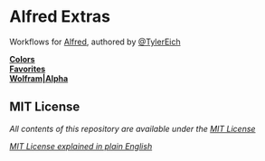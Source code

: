 # Alfred Extras

Workflows for [Alfred](http://www.alfredapp.com "Alfred App"), authored by [@TylerEich](http://www.github.com/TylerEich)

 **[Colors](./Source/Colors)**  
 **[Favorites](./Source/Favorites)**  
 **[Wolfram|Alpha](./Source/Wolfram|Alpha)**

## MIT License
*All contents of this repository are available under the [MIT License](./LICENSE.md)*

*[MIT License explained in plain English](https://tldrlegal.com/license/mit-license)*

